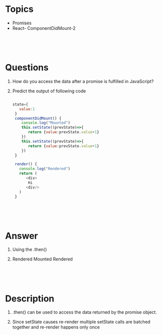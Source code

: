 # Topics

- Promises
- React- ComponentDidMount-2

&nbsp;

&nbsp;

# Questions

1. How do you access the data after a promise is fulfilled in JavaScript?

2. Predict the output of following code

   ```js

   state={
      value:1
    }
    componentDidMount() {
       console.log("Mounted")
       this.setState((prevState)=>{
          return {value:prevState.value+1}
       })
       this.setState((prevState)=>{
          return {value:prevState.value+1}
       })
    }

    render() {
      console.log("Rendered")
      return (
         <div>
          Hi
         <div/>
      )
    }
   ```

&nbsp;

&nbsp;

# Answer

1. Using the .then()

2. Rendered Mounted Rendered

&nbsp;

&nbsp;

# Description

1. .then() can be used to access the data returned by the promise object.

2. Since setState causes re-render multiple setState calls are batched together and re-render happens only once
